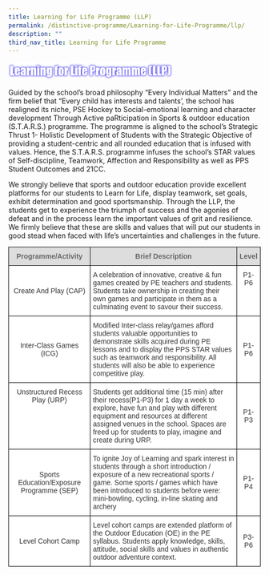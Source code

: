```yaml
---
title: Learning for Life Programme (LLP)
permalink: /distinctive-programme/Learning-for-Life-Programme/llp/
description: ""
third_nav_title: Learning for Life Programme
---
```

<img src="/images/Learningforlife.png" 
     style="width:65%">

Guided by the school’s broad philosophy “Every Individual Matters” and the firm belief that “Every child has interests and talents’, the school has realigned its niche, PSE Hockey to Social-emotional learning and character development Through Active paRticipation in Sports & outdoor education (S.T.A.R.S.) programme. The programme is aligned to the school’s Strategic Thrust 1- Holistic Development of Students with the Strategic Objective of providing a student-centric and all rounded education that is infused with values. Hence, the S.T.A.R.S. programme infuses the school’s STAR values of Self-discipline, Teamwork, Affection and Responsibility as well as PPS Student Outcomes and 21CC.

We strongly believe that sports and outdoor education provide excellent platforms for our students to Learn for Life, display teamwork, set goals, exhibit determination and good sportsmanship. Through the LLP, the students get to experience the triumph of success and the agonies of defeat and in the process learn the important values of grit and resilience. We firmly believe that these are skills and values that will put our students in good stead when faced with life’s uncertainties and challenges in the future.

<style type="text/css">
.tg  {border-collapse:collapse;border-spacing:0;margin:0px auto;}
.tg td{border-color:black;border-style:solid;border-width:1px;font-family:Arial, sans-serif;font-size:14px;
  overflow:hidden;padding:10px 5px;word-break:normal;}
.tg th{border-color:black;border-style:solid;border-width:1px;font-family:Arial, sans-serif;font-size:14px;
  font-weight:normal;overflow:hidden;padding:10px 5px;word-break:normal;}
.tg .tg-tlx9{background-color:#FFF;color:#333;text-align:center;vertical-align:top}
.tg .tg-citn{background-color:#FFF;color:#333;text-align:left;vertical-align:top}
.tg .tg-feqv{background-color:#DDD;color:#666;font-weight:bold;text-align:center;vertical-align:middle}
.tg .tg-2rp9{background-color:#FFF;color:#333;text-align:center;vertical-align:middle}
.tg .tg-7fd7{background-color:#FFF;color:#333;text-align:left;vertical-align:middle}
</style>
<table class="tg">
<tbody>
  <tr>
    <td class="tg-feqv"><span style="color:#666;background-color:#DDD">Programme/Activity</span></td>
    <td class="tg-feqv"><span style="color:#666;background-color:#DDD">Brief Description</span></td>
    <td class="tg-feqv"><span style="color:#666;background-color:#DDD">Level</span></td>
  </tr>
  <tr>
    <td class="tg-2rp9">Create And Play (CAP)</td>
    <td class="tg-citn">A celebration of innovative, creative &amp; fun games created by PE teachers and students. Students take ownership in creating their own games and participate in them as a culminating event to savour their success.</td>
    <td class="tg-tlx9">       P1-P6 </td>
  </tr>
  <tr>
    <td class="tg-2rp9"> Inter-Class Games (ICG)</td>
    <td class="tg-citn">Modified Inter-class relay/games afford students valuable opportunities to demonstrate skills acquired during PE lessons and to display the PPS STAR values such as teamwork and responsibility. All students will also be able to experience competitive play. </td>
    <td class="tg-2rp9"> P1-P6</td>
  </tr>
  <tr>
    <td class="tg-tlx9">Unstructured Recess Play (URP)  </td>
    <td class="tg-citn">Students get additional time (15 min) after their recess(P1-P3) for 1 day a week to explore, have fun and play with different equipment and resources at different assigned venues in the school. Spaces are freed up for students to play, imagine and create during URP.  </td>
    <td class="tg-2rp9"> P1-P3</td>
  </tr>
  <tr>
    <td class="tg-2rp9"> Sports Education/Exposure Programme (SEP)</td>
    <td class="tg-7fd7"> To ignite Joy of Learning and spark interest in students through a short introduction / exposure of a new recreational sports / game. Some sports / games which have been introduced to students before were: mini-bowling, cycling, in-line skating and archery</td>
    <td class="tg-2rp9"> P1-P4</td>
  </tr>
  <tr>
    <td class="tg-2rp9"> Level Cohort Camp</td>
    <td class="tg-7fd7"> Level cohort camps are extended platform of the Outdoor Education (OE) in the PE syllabus. Students apply knowledge, skills, attitude, social skills and values in authentic outdoor adventure context. </td>
    <td class="tg-2rp9">P3-P6 </td>
  </tr>
</tbody>
</table>
